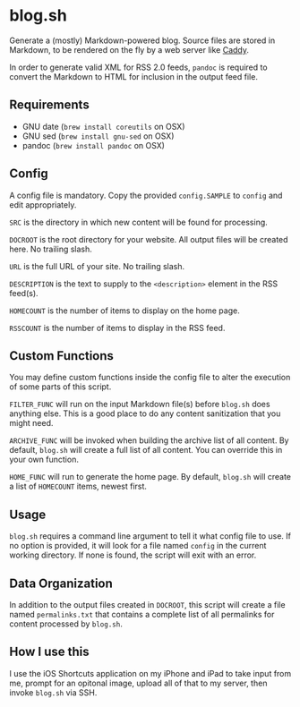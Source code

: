 # blog.sh

Generate a (mostly) Markdown-powered blog. Source files are stored in Markdown, to be rendered on the fly by a web server like [Caddy](https://caddyserver.com/v1/docs/markdown).

In order to generate valid XML for RSS 2.0 feeds, `pandoc` is required to convert the Markdown to HTML for inclusion in the output feed file.

## Requirements
* GNU date (`brew install coreutils` on OSX)
* GNU sed (`brew install gnu-sed` on OSX)
* pandoc (`brew install pandoc` on OSX)

## Config
A config file is mandatory. Copy the provided `config.SAMPLE` to `config` and edit appropriately.

`SRC` is the directory in which new content will be found for processing.

`DOCROOT` is the root directory for your website. All output files will be created here. No trailing slash.

`URL` is the full URL of your site. No trailing slash.

`DESCRIPTION` is the text to supply to the `<description>` element in the RSS feed(s).

`HOMECOUNT` is the number of items to display on the home page.

`RSSCOUNT` is the number of items to display in the RSS feed.

## Custom Functions
You may define custom functions inside the config file to alter the execution of some parts of this script. 

`FILTER_FUNC` will run on the input Markdown file(s) before `blog.sh` does anything else. This is a good place to do any content sanitization that you might need.

`ARCHIVE_FUNC` will be invoked when building the archive list of all content. By default, `blog.sh` will create a full list of all content.  You can override this in your own function.

`HOME_FUNC` will run to generate the home page. By default, `blog.sh` will create a list of `HOMECOUNT` items, newest first.

## Usage
`blog.sh` requires a command line argument to tell it what config file to use. If no option is provided, it will look for a file named `config` in the current working directory.  If none is found, the script will exit with an error.

## Data Organization
In addition to the output files created in `DOCROOT`, this script will create a file named `permalinks.txt` that contains a complete list of all permalinks for content processed by `blog.sh`.


## How I use this
I use the iOS Shortcuts application on my iPhone and iPad to take input from me, prompt for an opitonal image, upload all of that to my server, then invoke `blog.sh` via SSH.
